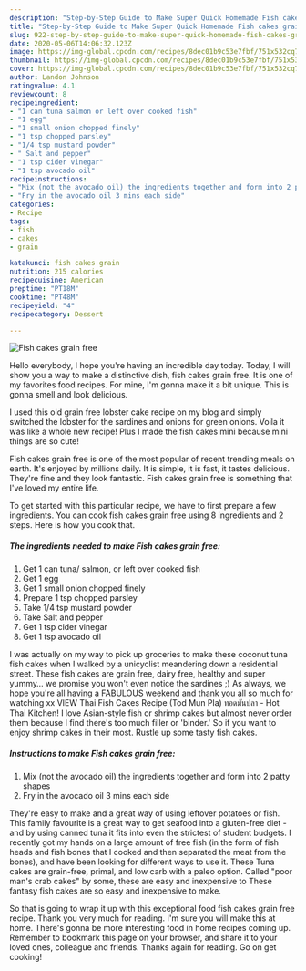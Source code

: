 ```yaml
---
description: "Step-by-Step Guide to Make Super Quick Homemade Fish cakes grain free"
title: "Step-by-Step Guide to Make Super Quick Homemade Fish cakes grain free"
slug: 922-step-by-step-guide-to-make-super-quick-homemade-fish-cakes-grain-free
date: 2020-05-06T14:06:32.123Z
image: https://img-global.cpcdn.com/recipes/8dec01b9c53e7fbf/751x532cq70/fish-cakes-grain-free-recipe-main-photo.jpg
thumbnail: https://img-global.cpcdn.com/recipes/8dec01b9c53e7fbf/751x532cq70/fish-cakes-grain-free-recipe-main-photo.jpg
cover: https://img-global.cpcdn.com/recipes/8dec01b9c53e7fbf/751x532cq70/fish-cakes-grain-free-recipe-main-photo.jpg
author: Landon Johnson
ratingvalue: 4.1
reviewcount: 8
recipeingredient:
- "1 can tuna salmon or left over cooked fish"
- "1 egg"
- "1 small onion chopped finely"
- "1 tsp chopped parsley"
- "1/4 tsp mustard powder"
- " Salt and pepper"
- "1 tsp cider vinegar"
- "1 tsp avocado oil"
recipeinstructions:
- "Mix (not the avocado oil) the ingredients together and form into 2 patty shapes"
- "Fry in the avocado oil 3 mins each side"
categories:
- Recipe
tags:
- fish
- cakes
- grain

katakunci: fish cakes grain 
nutrition: 215 calories
recipecuisine: American
preptime: "PT18M"
cooktime: "PT48M"
recipeyield: "4"
recipecategory: Dessert

---
```



![Fish cakes grain free](https://img-global.cpcdn.com/recipes/8dec01b9c53e7fbf/751x532cq70/fish-cakes-grain-free-recipe-main-photo.jpg)

Hello everybody, I hope you're having an incredible day today. Today, I will show you a way to make a distinctive dish, fish cakes grain free. It is one of my favorites food recipes. For mine, I'm gonna make it a bit unique. This is gonna smell and look delicious.

I used this old grain free lobster cake recipe on my blog and simply switched the lobster for the sardines and onions for green onions. Voila it was like a whole new recipe! Plus I made the fish cakes mini because mini things are so cute!

Fish cakes grain free is one of the most popular of recent trending meals on earth. It's enjoyed by millions daily. It is simple, it is fast, it tastes delicious. They're fine and they look fantastic. Fish cakes grain free is something that I've loved my entire life.


To get started with this particular recipe, we have to first prepare a few ingredients. You can cook fish cakes grain free using 8 ingredients and 2 steps. Here is how you cook that.

<!--inarticleads1-->

##### The ingredients needed to make Fish cakes grain free:

1. Get 1 can tuna/ salmon, or left over cooked fish
1. Get 1 egg
1. Get 1 small onion chopped finely
1. Prepare 1 tsp chopped parsley
1. Take 1/4 tsp mustard powder
1. Take  Salt and pepper
1. Get 1 tsp cider vinegar
1. Get 1 tsp avocado oil


I was actually on my way to pick up groceries to make these coconut tuna fish cakes when I walked by a unicyclist meandering down a residential street. These fish cakes are grain free, dairy free, healthy and super yummy… we promise you won&#39;t even notice the sardines ;) As always, we hope you&#39;re all having a FABULOUS weekend and thank you all so much for watching xx VIEW Thai Fish Cakes Recipe (Tod Mun Pla) ทอดมันปลา - Hot Thai Kitchen! I love Asian-style fish or shrimp cakes but almost never order them because I find there&#39;s too much filler or &#39;binder.&#39; So if you want to enjoy shrimp cakes in their most. Rustle up some tasty fish cakes. 

<!--inarticleads2-->

##### Instructions to make Fish cakes grain free:

1. Mix (not the avocado oil) the ingredients together and form into 2 patty shapes
1. Fry in the avocado oil 3 mins each side


They&#39;re easy to make and a great way of using leftover potatoes or fish. This family favourite is a great way to get seafood into a gluten-free diet - and by using canned tuna it fits into even the strictest of student budgets. I recently got my hands on a large amount of free fish (in the form of fish heads and fish bones that I cooked and then separated the meat from the bones), and have been looking for different ways to use it. These Tuna cakes are grain-free, primal, and low carb with a paleo option. Called &#34;poor man&#39;s crab cakes&#34; by some, these are easy and inexpensive to These fantasy fish cakes are so easy and inexpensive to make. 

So that is going to wrap it up with this exceptional food fish cakes grain free recipe. Thank you very much for reading. I'm sure you will make this at home. There's gonna be more interesting food in home recipes coming up. Remember to bookmark this page on your browser, and share it to your loved ones, colleague and friends. Thanks again for reading. Go on get cooking!
